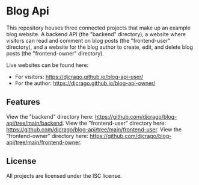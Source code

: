 # Blog Api

This repository houses three connected projects that make up an example blog website. A backend API (the "backend" directory), a website where visitors can read and comment on blog posts (the "frontend-user" directory), and a website for the blog author to create, edit, and delete blog posts (the "frontend-owner" directory).

Live websites can be found here:

- For visitors: https://djcrago.github.io/blog-api-user/
- For the author: https://djcrago.github.io/blog-api-owner/

## Features

View the "backend" directory here: https://github.com/djcrago/blog-api/tree/main/backend.
View the "frontend-user" directory here: https://github.com/djcrago/blog-api/tree/main/frontend-user.
View the "frontend-owner" directory here: https://github.com/djcrago/blog-api/tree/main/frontend-owner.

## License

All projects are licensed under the ISC license.
